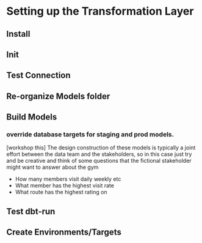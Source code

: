 # Setting up the Transformation Layer
## Install
## Init
## Test Connection
## Re-organize Models folder
## Build Models

### override database targets for staging and prod models.

[workshop this] 
The design construction of these models is typically a joint effort between the data team and the stakeholders, so in this case just try and be creative and think of some questions that the fictional stakeholder might want to answer about the gym 
- How many members visit daily weekly etc
- What member has the highest visit rate 
- What route has the highest rating on 


## Test dbt-run
## Create Environments/Targets